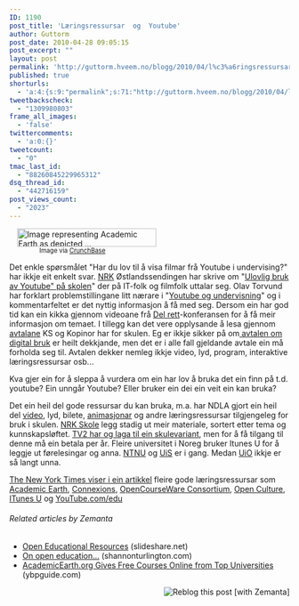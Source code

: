 ```yaml
---
ID: 1190
post_title: 'Læringsressursar  og  Youtube'
author: Guttorm
post_date: 2010-04-28 09:05:15
post_excerpt: ""
layout: post
permalink: 'http://guttorm.hveem.no/blogg/2010/04/l%c3%a6ringsressursar-og-youtube/'
published: true
shorturls:
  - 'a:4:{s:9:"permalink";s:71:"http://guttorm.hveem.no/blogg/2010/04/l%c3%a6ringsressursar-og-youtube/";s:7:"tinyurl";s:26:"http://tinyurl.com/333jync";s:4:"isgd";s:18:"http://is.gd/bL4ge";s:5:"bitly";s:20:"http://bit.ly/dfT650";}'
tweetbackscheck:
  - "1309980803"
frame_all_images:
  - 'false'
twittercomments:
  - 'a:0:{}'
tweetcount:
  - "0"
tmac_last_id:
  - "88260845229965312"
dsq_thread_id:
  - "442716159"
post_views_count:
  - "2023"
---
```

<div class="zemanta-img" style="margin: 1em; display: block;">
<div><dl class="wp-caption alignright" style="width: 260px;"> <dt class="wp-caption-dt"><a href="http://www.crunchbase.com/company/academic-earth"><img title="Image representing Academic Earth as depicted ..." src="http://www.crunchbase.com/assets/images/resized/0002/2510/22510v2-max-250x250.png" alt="Image representing Academic Earth as depicted ..." width="250" height="33" /></a></dt> <dd class="wp-caption-dd zemanta-img-attribution" style="font-size: 0.8em;">Image via <a href="http://www.crunchbase.com">CrunchBase</a></dd> </dl></div>
</div>
Det enkle spørsmålet "Har du lov til å visa filmar frå Youtube i undervising?" har ikkje eit enkelt svar. <a class="zem_slink" title="Norwegian Broadcasting Corporation" rel="wikipedia" href="http://en.wikipedia.org/wiki/Norwegian_Broadcasting_Corporation">NRK</a> Østlandssendingen har skrive om "<a href="http://www.nrk.no/nyheter/distrikt/ostlandssendingen/1.7090194">Ulovlig bruk av Youtube" på skolen</a>" der på IT-folk og filmfolk uttalar seg. Olav Torvund har forklart problemstillingane litt nærare i "<a href="http://blogg.torvund.net/2010/04/27/youtube-og-undervisning/">Youtube og undervisning</a>" og i kommentarfeltet er det nyttig informasjon å få med seg. Dersom ein har god tid kan ein kikka gjennom videoane frå <a href="http://delrett.net/">Del rett</a>-konferansen for å få meir informasjon om temaet. I tillegg kan det vere opplysande å lesa gjennom <a href="http://www.kopinor.no/brukere/stat-og-kommune/kommuner-og-fylkeskommuner">avtalane</a> KS og Kopinor har for skulen. Eg er ikkje sikker på om<a href="http://www.kopinor.no/kopiering-og-opphavsrett/digital-bruk"> avtalen om digital bruk</a> er heilt dekkjande, men det er i alle fall gjeldande avtale ein må forholda seg til. Avtalen dekker nemleg ikkje video, lyd, program, interaktive læringsressursar osb...

Kva gjer ein for å sleppa å vurdera om ein har lov å bruka det ein finn på t.d. youtube? Ein unngår Youtube? Eller bruker ein dei ein veit ein kan bruka?

Det ein heil del gode ressursar du kan bruka, m.a. har NDLA gjort ein heil del <a href="http://ndla.no/nn/search/node/film">video</a>, lyd, bilete, <a href="http://ndla.no/nn/search/node/animasjon">animasjonar</a> og andre læringsressursar tilgjengeleg for bruk i skulen. <a href="http://www.nrk.no/skole/">NRK Skole</a> legg stadig ut meir materiale, sortert etter tema og kunnskapsløftet. <a href="http://webtv.tv2.no/webtv/sumo/?treeId=600">TV2 har og laga til ein skulevariant</a>, men for å få tilgang til denne må ein betala per år. Fleire universitet i Noreg bruker Itunes U for å leggje ut førelesingar og anna. <a href="http://itunes.ntnu.no/faq.html">NTNU</a> og <a href="http://itunes.uis.no/">UiS</a> er i gang. Medan <a href="http://www.usit.uio.no/it/podcast/">UiO</a> ikkje er så langt unna.

<a href="http://www.nytimes.com/2010/04/18/education/edlife/18openbox-t.html?ref=todayspaper">The New York Times viser i ein artikkel</a> fleire gode læringsressursar som <a title="Academic Earth Web Site" href="http://academicearth.org/">Academic Earth</a>, <a href="http://cnx.org/">Connexions</a>, <a href="http://ocwconsortium.org/">OpenCourseWare Consortium</a>, <a href="http://www.openculture.com/">Open Culture</a>, <a href="YouTube.com/edu">ITunes U</a> og <a href="YouTube.com/edu">YouTube.com/edu</a>
<h6 class="zemanta-related-title" style="font-size: 1em;">Related articles by Zemanta</h6>
<ul class="zemanta-article-ul">
	<li class="zemanta-article-ul-li"><a href="http://www.slideshare.net/jeisner/eisner-week-3-assignment-2">Open Educational Resources</a> (slideshare.net)</li>
	<li class="zemanta-article-ul-li"><a href="http://shannonturlington.com/2010/04/19/on-open-education/">On open education...</a> (shannonturlington.com)</li>
	<li class="zemanta-article-ul-li"><a href="http://ybpguide.com/2010/03/31/academicearth-org-gives-free-courses-online-from-top-universities/">AcademicEarth.org Gives Free Courses Online from Top Universities</a> (ybpguide.com)</li>
</ul>
<div class="zemanta-pixie" style="margin-top: 10px; height: 15px;"><a class="zemanta-pixie-a" title="Reblog this post [with Zemanta]" href="http://reblog.zemanta.com/zemified/92419446-1fcd-44e6-b61b-dba2370ae204/"><img class="zemanta-pixie-img" style="border: medium none; float: right;" src="http://img.zemanta.com/reblog_e.png?x-id=92419446-1fcd-44e6-b61b-dba2370ae204" alt="Reblog this post [with Zemanta]" /></a><span class="zem-script more-related pretty-attribution"><script src="http://static.zemanta.com/readside/loader.js" type="text/javascript"></script></span></div>